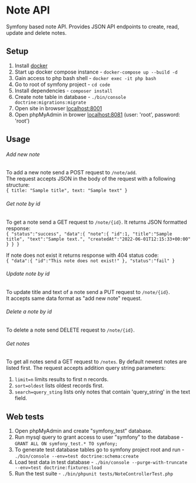 # Note API

Symfony based note API. Provides JSON API endpoints to create, read, update and delete notes.

## Setup

1. Install [docker](https://www.docker.com/get-started)
2. Start up docker compose instance - `docker-compose up --build -d`
3. Gain access to php bash shell - `docker exec -it php bash`
4. Go to root of symfony project - `cd code`
5. Install dependencies - `composer install`
5. Create note table in database - `./bin/console doctrine:migrations:migrate`
6. Open site in browser [localhost:8001](http://localhost:8001)
7. Open phpMyAdmin in brower [localhost:8081](http://localhost:8081) (user: 'root', password: 'root')


## Usage

###### Add new note
To add a new note send a POST request to `/note/add`.   
The request accepts JSON in the body of the request with a following structure:  
	```{
		title: "Sample title",
		text: "Sample text"
	}```

###### Get note by id
To get a note send a GET request to `/note/{id}`. It returns JSON formatted response:  
	```{
		"status":"success",
		"data":{
			"note":{
				"id":1,
				"title":"Sample title",
				"text":"Sample text.",
				"createdAt":"2022-06-01T12:15:33+00:00"
			}
		}
	}```

If note does not exist it returns response with 404 status code:  
	```{
		"data":{
			"id":"This note does not exist!"
		},
		"status":"fail"
	}```

###### Update note by id
To update title and text of a note send a PUT request to `/note/{id}`.  
It accepts same data format as "add new note" request.  

###### Delete a note by id
To delete a note send DELETE request to `/note/{id}`.  

###### Get notes
To get all notes send a GET request to `/notes`. By default newest notes are listed first. The request accepts addition query string parameters:
1. `limit=n` limits results to first n records.
2. `sort=oldest` lists oldest records first.
3. `search=query_sting` lists only notes that contain 'query_string' in the text field.  

## Web tests
1. Open phpMyAdmin and create "symfony_test" database.
2. Run mysql query to grant access to user "symfony" to the database - `GRANT ALL ON symfony_test.* TO symfony;`
2. To generate test database tables go to symfony project root and run - `./bin/console --env=test doctrine:schema:create`
3. Load test data in test database - `./bin/console --purge-with-truncate --env=test doctrine:fixtures:load`
4. Run the test suite - `./bin/phpunit tests/NoteControllerTest.php`  
